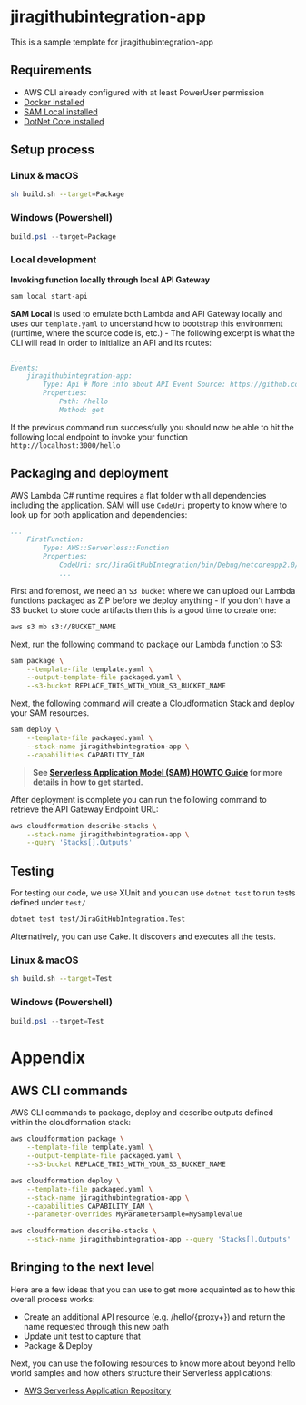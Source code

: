 # jiragithubintegration-app

This is a sample template for jiragithubintegration-app

## Requirements

* AWS CLI already configured with at least PowerUser permission
* [Docker installed](https://www.docker.com/community-edition)
* [SAM Local installed](https://github.com/awslabs/aws-sam-cli)
* [DotNet Core installed](https://www.microsoft.com/net/download)

## Setup process

### Linux & macOS

```bash
sh build.sh --target=Package
```

### Windows (Powershell)

```powershell
build.ps1 --target=Package
```

### Local development

**Invoking function locally through local API Gateway**

```bash
sam local start-api
```

**SAM Local** is used to emulate both Lambda and API Gateway locally and uses our `template.yaml` to understand how to bootstrap this environment (runtime, where the source code is, etc.) - The following excerpt is what the CLI will read in order to initialize an API and its routes:

```yaml
...
Events:
    jiragithubintegration-app:
        Type: Api # More info about API Event Source: https://github.com/awslabs/serverless-application-model/blob/master/versions/2016-10-31.md#api
        Properties:
            Path: /hello
            Method: get
```


If the previous command run successfully you should now be able to hit the following local endpoint to invoke your function `http://localhost:3000/hello`

## Packaging and deployment

AWS Lambda C# runtime requires a flat folder with all dependencies including the application. SAM will use `CodeUri` property to know where to look up for both application and dependencies:

```yaml
...
    FirstFunction:
        Type: AWS::Serverless::Function
        Properties:
            CodeUri: src/JiraGitHubIntegration/bin/Debug/netcoreapp2.0/publish            
            ...
```

First and foremost, we need an `S3 bucket` where we can upload our Lambda functions packaged as ZIP before we deploy anything - If you don't have a S3 bucket to store code artifacts then this is a good time to create one:

```bash
aws s3 mb s3://BUCKET_NAME
```

Next, run the following command to package our Lambda function to S3:

```bash
sam package \
    --template-file template.yaml \
    --output-template-file packaged.yaml \
    --s3-bucket REPLACE_THIS_WITH_YOUR_S3_BUCKET_NAME
```

Next, the following command will create a Cloudformation Stack and deploy your SAM resources.

```bash
sam deploy \
    --template-file packaged.yaml \
    --stack-name jiragithubintegration-app \
    --capabilities CAPABILITY_IAM
```

> **See [Serverless Application Model (SAM) HOWTO Guide](https://github.com/awslabs/serverless-application-model/blob/master/HOWTO.md) for more details in how to get started.**

After deployment is complete you can run the following command to retrieve the API Gateway Endpoint URL:

```bash
aws cloudformation describe-stacks \
    --stack-name jiragithubintegration-app \
    --query 'Stacks[].Outputs'
```
## Testing

For testing our code, we use XUnit and you can use `dotnet test` to run tests defined under `test/`

```bash
dotnet test test/JiraGitHubIntegration.Test
```

Alternatively, you can use Cake. It discovers and executes all the tests.

### Linux & macOS

```bash
sh build.sh --target=Test
```

### Windows (Powershell)

```powershell
build.ps1 --target=Test
```

# Appendix

## AWS CLI commands

AWS CLI commands to package, deploy and describe outputs defined within the cloudformation stack:

```bash
aws cloudformation package \
    --template-file template.yaml \
    --output-template-file packaged.yaml \
    --s3-bucket REPLACE_THIS_WITH_YOUR_S3_BUCKET_NAME

aws cloudformation deploy \
    --template-file packaged.yaml \
    --stack-name jiragithubintegration-app \
    --capabilities CAPABILITY_IAM \
    --parameter-overrides MyParameterSample=MySampleValue

aws cloudformation describe-stacks \
    --stack-name jiragithubintegration-app --query 'Stacks[].Outputs'
```

## Bringing to the next level

Here are a few ideas that you can use to get more acquainted as to how this overall process works:

* Create an additional API resource (e.g. /hello/{proxy+}) and return the name requested through this new path
* Update unit test to capture that
* Package & Deploy

Next, you can use the following resources to know more about beyond hello world samples and how others structure their Serverless applications:

* [AWS Serverless Application Repository](https://aws.amazon.com/serverless/serverlessrepo/)
